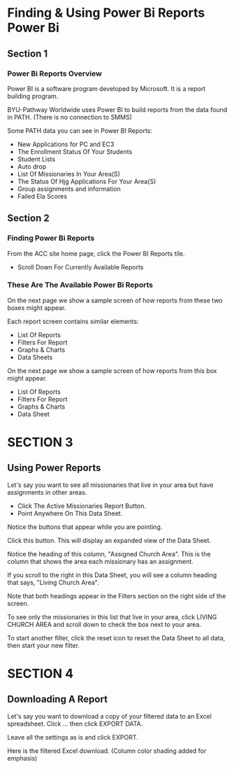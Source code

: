 # Finding & Using Power Bi Reports Power Bi

## Section 1

### Power Bi Reports Overview

Power BI is a software program developed by Microsoft. It is a report building program.

BYU-Pathway Worldwide uses Power BI to build reports from the data found in PATH. (There is no connection to SMMS)

Some PATH data you can see in Power BI Reports:

- New Applications for PC and EC3
- The Enrollment Status Of Your Students
- Student Lists
- Auto drop
- List Of Missionaries In Your Area(S)
- The Status Of Hjg Applications For Your Area(S)
- Group assignments and information
- Failed Ela Scores

## Section 2

### Finding Power Bi Reports

From the ACC site home page, click the Power BI Reports tile.

- Scroll Down For Currently Available Reports

### These Are The Available Power Bi Reports

On the next page we show a sample screen of how reports from these two boxes might appear.

Each report screen contains similar elements:

- List Of Reports
- Filters For Report
- Graphs & Charts
- Data Sheets

On the next page we show a sample screen of how reports from this box might appear.

- List Of Reports
- Filters For Report
- Graphs & Charts
- Data Sheet

# SECTION 3

## Using Power Reports

Let's say you want to see all missionaries that live in your area but have assignments in other areas.

- Click The Active Missionaries Report Button.
- Point Anywhere On This Data Sheet.

Notice the buttons that appear while you are pointing.

Click this button. This will display an expanded view of the Data Sheet.

Notice the heading of this column, "Assigned Church Area". This is the column that shows the area each missionary has an assignment.

If you scroll to the right in this Data Sheet, you will see a column heading that says, "Living Church Area".

Note that both headings appear in the Filters section on the right side of the screen.

To see only the missionaries in this list that live in your area, click LIVING CHURCH AREA and scroll down to check the box next to your area.

To start another filter, click the reset icon to reset the Data Sheet to all data, then start your new filter.

# SECTION 4

## Downloading A Report

Let's say you want to download a copy of your filtered data to an Excel spreadsheet. Click … then click EXPORT DATA.

Leave all the settings as is and click EXPORT.

Here is the filtered Excel download. (Column color shading added for emphasis)

